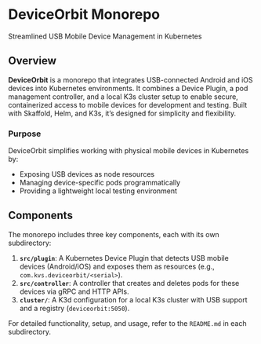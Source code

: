# DeviceOrbit Monorepo
Streamlined USB Mobile Device Management in Kubernetes

## Overview
**DeviceOrbit** is a monorepo that integrates USB-connected Android and iOS devices into Kubernetes environments. It combines a Device Plugin, a pod management controller, and a local K3s cluster setup to enable secure, containerized access to mobile devices for development and testing. Built with Skaffold, Helm, and K3s, it’s designed for simplicity and flexibility.

### Purpose
DeviceOrbit simplifies working with physical mobile devices in Kubernetes by:
- Exposing USB devices as node resources
- Managing device-specific pods programmatically
- Providing a lightweight local testing environment

## Components
The monorepo includes three key components, each with its own subdirectory:

1. **`src/plugin`**: A Kubernetes Device Plugin that detects USB mobile devices (Android/iOS) and exposes them as resources (e.g., `com.kvs.deviceorbit/<serial>`).
2. **`src/controller`**: A controller that creates and deletes pods for these devices via gRPC and HTTP APIs.
3. **`cluster/`**: A K3d configuration for a local K3s cluster with USB support and a registry (`deviceorbit:5050`).

For detailed functionality, setup, and usage, refer to the `README.md` in each subdirectory.